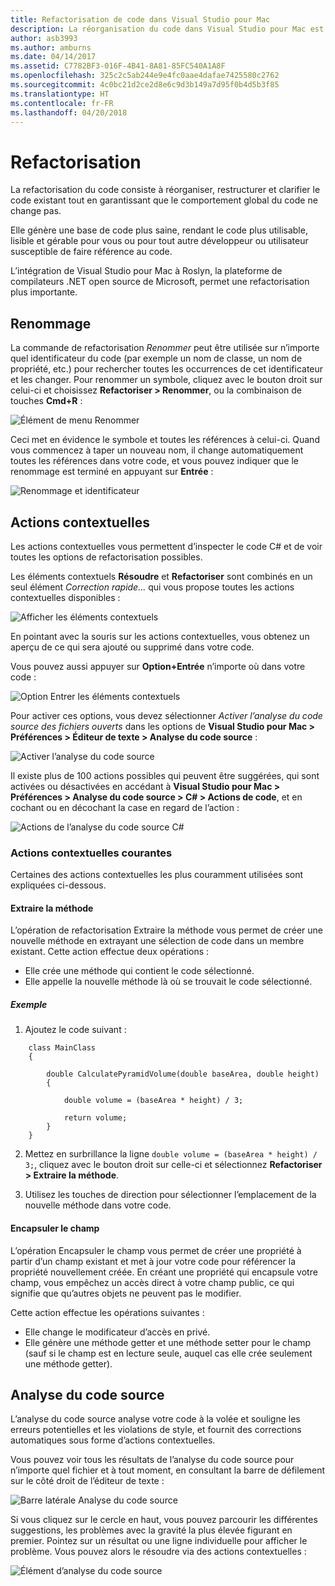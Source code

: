 ```yaml
---
title: Refactorisation de code dans Visual Studio pour Mac
description: La réorganisation du code dans Visual Studio pour Mac est simplifiée via l’utilisation de l’analyse du code source.
author: asb3993
ms.author: amburns
ms.date: 04/14/2017
ms.assetid: C7782BF3-016F-4B41-8A81-85FC540A1A8F
ms.openlocfilehash: 325c2c5ab244e9e4fc0aae4dafae7425580c2762
ms.sourcegitcommit: 4c0bc21d2ce2d8e6c9d3b149a7d95f0b4d5b3f85
ms.translationtype: HT
ms.contentlocale: fr-FR
ms.lasthandoff: 04/20/2018
---
```

# <a name="refactoring"></a>Refactorisation

La refactorisation du code consiste à réorganiser, restructurer et clarifier le code existant tout en garantissant que le comportement global du code ne change pas.

Elle génère une base de code plus saine, rendant le code plus utilisable, lisible et gérable pour vous ou pour tout autre développeur ou utilisateur susceptible de faire référence au code.

L’intégration de Visual Studio pour Mac à Roslyn, la plateforme de compilateurs .NET open source de Microsoft, permet une refactorisation plus importante.

## <a name="renaming"></a>Renommage 

La commande de refactorisation *Renommer* peut être utilisée sur n’importe quel identificateur du code (par exemple un nom de classe, un nom de propriété, etc.) pour rechercher toutes les occurrences de cet identificateur et les changer. Pour renommer un symbole, cliquez avec le bouton droit sur celui-ci et choisissez **Refactoriser > Renommer**, ou la combinaison de touches **Cmd+R** :

![Élément de menu Renommer](media/refactoring-renaming1.png)

Ceci met en évidence le symbole et toutes les références à celui-ci. Quand vous commencez à taper un nouveau nom, il change automatiquement toutes les références dans votre code, et vous pouvez indiquer que le renommage est terminé en appuyant sur **Entrée** :

 ![Renommage et identificateur](media/refactoring-renaming2.png)

## <a name="context-actions"></a>Actions contextuelles

Les actions contextuelles vous permettent d’inspecter le code C# et de voir toutes les options de refactorisation possibles. 

Les éléments contextuels **Résoudre** et **Refactoriser** sont combinés en un seul élément *Correction rapide...* qui vous propose toutes les actions contextuelles disponibles :

![Afficher les éléments contextuels](media/refactoring-context-action.png)

En pointant avec la souris sur les actions contextuelles, vous obtenez un aperçu de ce qui sera ajouté ou supprimé dans votre code.

Vous pouvez aussi appuyer sur **Option+Entrée** n’importe où dans votre code :

![Option Entrer les éléments contextuels](media/refactoring-image2a.png)

Pour activer ces options, vous devez sélectionner *Activer l’analyse du code source des fichiers ouverts* dans les options de **Visual Studio pour Mac > Préférences > Éditeur de texte > Analyse du code source** :

 ![Activer l’analyse du code source](media/refactoring-options.png)

Il existe plus de 100 actions possibles qui peuvent être suggérées, qui sont activées ou désactivées en accédant à **Visual Studio pour Mac > Préférences > Analyse du code source > C# > Actions de code**, et en cochant ou en décochant la case en regard de l’action :

 ![Actions de l’analyse du code source C#](media/refactoring-image3a.png)

### <a name="common-context-actions"></a>Actions contextuelles courantes

Certaines des actions contextuelles les plus couramment utilisées sont expliquées ci-dessous.

#### <a name="extract-method"></a>Extraire la méthode

L’opération de refactorisation Extraire la méthode vous permet de créer une nouvelle méthode en extrayant une sélection de code dans un membre existant. Cette action effectue deux opérations :

* Elle crée une méthode qui contient le code sélectionné.
* Elle appelle la nouvelle méthode là où se trouvait le code sélectionné.

##### <a name="example"></a>Exemple

1. Ajoutez le code suivant :

```
    class MainClass
    {

        double CalculatePyramidVolume(double baseArea, double height)
        {

            double volume = (baseArea * height) / 3;

            return volume;
        }
    }
```

2. Mettez en surbrillance la ligne `double volume = (baseArea * height) / 3;`, cliquez avec le bouton droit sur celle-ci et sélectionnez **Refactoriser > Extraire la méthode**.

3. Utilisez les touches de direction pour sélectionner l’emplacement de la nouvelle méthode dans votre code.


#### <a name="encapsulate-field"></a>Encapsuler le champ

L’opération Encapsuler le champ vous permet de créer une propriété à partir d’un champ existant et met à jour votre code pour référencer la propriété nouvellement créée. En créant une propriété qui encapsule votre champ, vous empêchez un accès direct à votre champ public, ce qui signifie que qu’autres objets ne peuvent pas le modifier.

Cette action effectue les opérations suivantes :

* Elle change le modificateur d’accès en privé.
* Elle génère une méthode getter et une méthode setter pour le champ (sauf si le champ est en lecture seule, auquel cas elle crée seulement une méthode getter).


## <a name="source-analysis"></a>Analyse du code source

L’analyse du code source analyse votre code à la volée et souligne les erreurs potentielles et les violations de style, et fournit des corrections automatiques sous forme d’actions contextuelles. 

Vous pouvez voir tous les résultats de l’analyse du code source pour n’importe quel fichier et à tout moment, en consultant la barre de défilement sur le côté droit de l’éditeur de texte :

 ![Barre latérale Analyse du code source](media/refactoring-image4a.png)

Si vous cliquez sur le cercle en haut, vous pouvez parcourir les différentes suggestions, les problèmes avec la gravité la plus élevée figurant en premier. Pointez sur un résultat ou une ligne individuelle pour afficher le problème. Vous pouvez alors le résoudre via des actions contextuelles :

 ![Élément d’analyse du code source](media/refactoring-image5.png)

